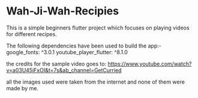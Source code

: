 # Wah-Ji-Wah-Recipies

This is a simple beginners flutter project whiich focuses on playing videos for different recipes. 

The following dependencies have been used to build the app:-
google_fonts: ^3.0.1
youtube_player_flutter: ^8.1.0

the credits for the sample video goes to: https://www.youtube.com/watch?v=a03U45jFxOI&t=7s&ab_channel=GetCurried

all the images used were taken from the internet and none of them were made by me.


